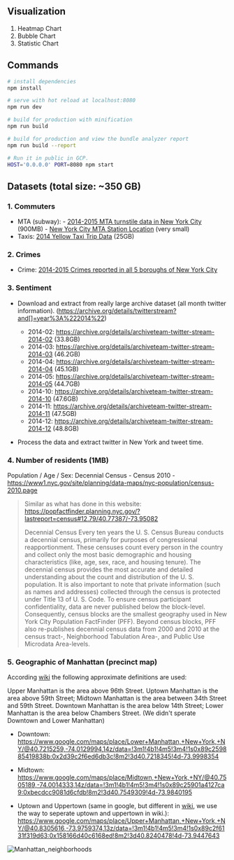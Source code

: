 ## Visualization

1. Heatmap Chart
2. Bubble Chart
3. Statistic Chart

## Commands

``` bash
# install dependencies
npm install

# serve with hot reload at localhost:8080
npm run dev

# build for production with minification
npm run build

# build for production and view the bundle analyzer report
npm run build --report

# Run it in public in GCP.
HOST='0.0.0.0' PORT=8080 npm start
```


## Datasets (total size: ~350 GB)

### 1. Commuters

- MTA (subway): 
       - [2014-2015 MTA turnstile data in New York City ](http://web.mta.info/developers/turnstile.html) (900MB)
       - [New York City MTA Station Location](http://web.mta.info/developers/data/nyct/subway/Stations.csv) (very small)
- Taxis: [2014 Yellow Taxi Trip Data](https://data.cityofnewyork.us/Transportation/2014-Yellow-Taxi-Trip-Data/gn7m-em8n) (25GB)

### 2. Crimes

- Crime: [2014-2015 Crimes reported in all 5 boroughs of New York City](https://www.kaggle.com/adamschroeder/crimes-new-york-city#Crime_Column_Description.csv)

### 3. Sentiment

- Download and extract from really large archive dataset (all month twitter information). (https://archive.org/details/twitterstream?and[]=year%3A%222014%22)

  - 2014-02: https://archive.org/details/archiveteam-twitter-stream-2014-02 (33.8GB)
  - 2014-03: https://archive.org/details/archiveteam-twitter-stream-2014-03 (46.2GB)
  - 2014-04: https://archive.org/details/archiveteam-twitter-stream-2014-04 (45.1GB)
  - 2014-05: https://archive.org/details/archiveteam-twitter-stream-2014-05 (44.7GB)
  - 2014-10: https://archive.org/details/archiveteam-twitter-stream-2014-10 (47.6GB)
  - 2014-11: https://archive.org/details/archiveteam-twitter-stream-2014-11 (47.5GB)
  - 2014-12: https://archive.org/details/archiveteam-twitter-stream-2014-12 (48.8GB)
 
- Process the data and extract twitter in New York and tweet time.


### 4. Number of residents (1MB)

Population / Age / Sex: Decennial Census - Census 2010 - https://www1.nyc.gov/site/planning/data-maps/nyc-population/census-2010.page

> Similar as what has done in this website: https://popfactfinder.planning.nyc.gov/?lastreport=census#12.79/40.77387/-73.95082
> 
> Decennial Census
> Every ten years the U. S. Census Bureau conducts a decennial census, primarily for purposes of congressional reapportionment. These censuses count every person in the country and collect only the most basic demographic and housing characteristics (like, age, sex, race, and housing tenure). The decennial census provides the most accurate and detailed understanding about the count and distribution of the U. S. population. It is also important to note that private information (such as names and addresses) collected through the census is protected under Title 13 of U. S. Code. To ensure census participant confidentiality, data are never published below the block-level. Consequently, census blocks are the smallest geography used in New York City Population FactFinder (PFF). Beyond census blocks, PFF also re-publishes decennial census data from 2000 and 2010 at the census tract-, Neighborhood Tabulation Area-, and Public Use Microdata Area-levels.

### 5. Geographic of Manhattan (precinct map)

According [wiki](https://en.wikipedia.org/wiki/List_of_Manhattan_neighborhoods) the following approximate definitions are used:

Upper Manhattan is the area above 96th Street.
Uptown Manhattan is the area above 59th Street;
Midtown Manhattan is the area between 34th Street and 59th Street.
Downtown Manhattan is the area below 14th Street; 
Lower Manhattan is the area below Chambers Street. (We didn't sperate Downtown and Lower Manhattan)

- Downtown: https://www.google.com/maps/place/Lower+Manhattan,+New+York,+NY/@40.7215259,-74.0129994,14z/data=!3m1!4b1!4m5!3m4!1s0x89c259885419838b:0x2d39c2f6ed6db3c!8m2!3d40.7218345!4d-73.9998354

- Midtown: https://www.google.com/maps/place/Midtown,+New+York,+NY/@40.7505189,-74.0014333,14z/data=!3m1!4b1!4m5!3m4!1s0x89c25901a4127ca9:0xbecdcc9081d6cfdb!8m2!3d40.7549309!4d-73.9840195

- Uptown and Uppertown (same in google, but different in [wiki](https://en.wikipedia.org/wiki/List_of_Manhattan_neighborhoods), we use the way to seperate uptown and uppertown in wiki.): https://www.google.com/maps/place/Upper+Manhattan,+New+York,+NY/@40.8305616,-73.9759374,13z/data=!3m1!4b1!4m5!3m4!1s0x89c2f6131f319d63:0x158166d40c6168ed!8m2!3d40.8240478!4d-73.9447643

![Manhattan_neighborhoods](https://upload.wikimedia.org/wikipedia/commons/5/5a/Manhattan_neighborhoods.png)
